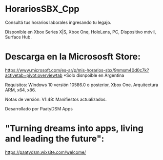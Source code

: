 # HorariosSBX_Cpp
Consultá tus horarios laborales ingresando tu legajo.

Disponible en
Xbox Series X|S, Xbox One, HoloLens, PC, Dispositivo móvil, Surface Hub.

# Descarga en la Micrososft Store:
https://www.microsoft.com/es-ar/p/mis-horarios-sbx/9nmsm40d0c7k?activetab=pivot:overviewtab
*Solo disnpoible en Argentina

Requisitos:
Windows 10 versión 10586.0 o posterior, Xbox One.
Arquitectura 	ARM, x64, x86.

Notas de versión:
V1.48: Manifiestos actualizados.


Desarrollado por PaatyDSM Apps
# "Turning dreams into apps, living and leading the future":
https://paatydsm.wixsite.com/welcome/
